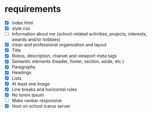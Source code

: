 # requirements

- [x] index.html
- [x] style.css
- [ ] Information about me (school-related activities, projects, interests, awards and/or hobbies)
- [x] clean and professional organization and layout
- [x] Title
- [x] Robos, description, charset and viewport meta tags
- [x] Semantic elements (header, footer, section, aside, etc.)
- [x] Paragraphs
- [x] Headings
- [x] Lists
- [x] At least one image
- [x] Line breaks and horizontal rules
- [x] No lorem ipsum
- [ ] Make navbar responsive
- [x] Host on school icarus server
